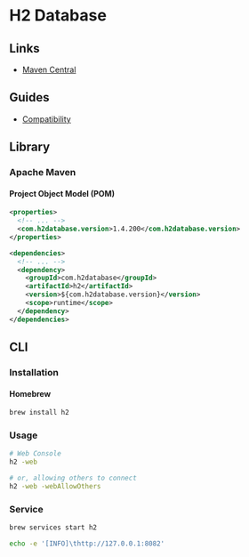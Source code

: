 # H2 Database

## Links

- [Maven Central](https://mvnrepository.com/artifact/com.h2database/h2)

## Guides

- [Compatibility](http://www.h2database.com/html/features.html#compatibility)

## Library

### Apache Maven

#### Project Object Model (POM)

```xml
<properties>
  <!-- ... -->
  <com.h2database.version>1.4.200</com.h2database.version>
</properties>

<dependencies>
  <!-- ... -->
  <dependency>
    <groupId>com.h2database</groupId>
    <artifactId>h2</artifactId>
    <version>${com.h2database.version}</version>
    <scope>runtime</scope>
  </dependency>
</dependencies>
```

## CLI

### Installation

#### Homebrew

```sh
brew install h2
```

### Usage

```sh
# Web Console
h2 -web

# or, allowing others to connect
h2 -web -webAllowOthers
```

### Service

```sh
brew services start h2
```

```sh
echo -e '[INFO]\thttp://127.0.0.1:8082'
```

<!--
JDBC URL: jdbc:h2:tcp://localhost/~/test
-->
